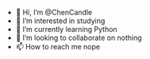- 👋 Hi, I’m @ChenCandle
- 👀 I’m interested in studying
- 🌱 I’m currently learning Python
- 💞️ I’m looking to collaborate on nothing
- 📫 How to reach me nope

<!---
ChenCandle/ChenCandle is a ✨ special ✨ repository because its `README.md` (this file) appears on your GitHub profile.
You can click the Preview link to take a look at your changes.
--->

